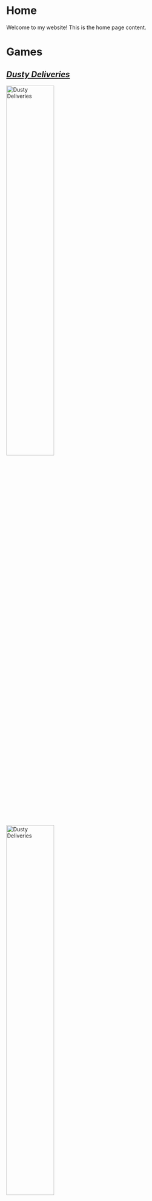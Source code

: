 # Home

Welcome to my website! This is the home page content.

# Games

## [*Dusty Deliveries*](dustydeliveries.md)

<img src="https://cdn.discordapp.com/attachments/1087711984436396082/1106512448271425566/HighresScreenshot00009.png" alt="Dusty Deliveries" width="50%"> <img src="https://cdn.discordapp.com/attachments/1089827163387203674/1106155234830585876/HighresScreenshot00005.png" alt="Dusty Deliveries" width="50%">


## [*Employee of the Month*](employeeofthemonth.md)